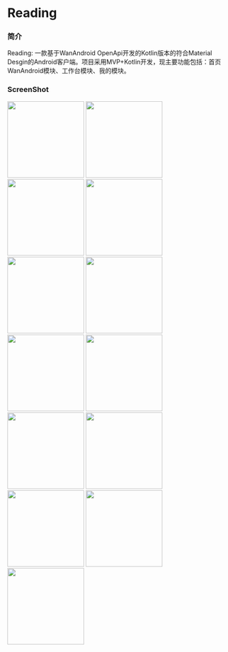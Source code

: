 # Reading

### 简介
 Reading: 一款基于WanAndroid OpenApi开发的Kotlin版本的符合Material Desgin的Android客户端。项目采用MVP+Kotlin开发，现主要功能包括：首页WanAndroid模块、工作台模块、我的模块。
 
### ScreenShot


<img width="173" height=“274” src="https://github.com/Hankkin/Reading/blob/develop-1.0.0/sceenshot/1.jpg"></img>
<img width="173" height=“274” src="https://github.com/Hankkin/Reading/blob/develop-1.0.0/sceenshot/2.jpg"></img>
<img width="173" height=“274” src="https://github.com/Hankkin/Reading/blob/develop-1.0.0/sceenshot/5.jpg"></img>
<img width="173" height=“274” src="https://github.com/Hankkin/Reading/blob/develop-1.0.0/sceenshot/6.jpg"></img>
<img width="173" height=“274” src="https://github.com/Hankkin/Reading/blob/develop-1.0.0/sceenshot/7.jpg"></img>
<img width="173" height=“274” src="https://github.com/Hankkin/Reading/blob/develop-1.0.0/sceenshot/8.jpg"></img>
<img width="173" height=“274” src="https://github.com/Hankkin/Reading/blob/develop-1.0.0/sceenshot/10.jpg"></img>
<img width="173" height=“274” src="https://github.com/Hankkin/Reading/blob/develop-1.0.0/sceenshot/11.jpg"></img>
<img width="173" height=“274” src="https://github.com/Hankkin/Reading/blob/develop-1.0.0/sceenshot/12.jpg"></img>
<img width="173" height=“274” src="https://github.com/Hankkin/Reading/blob/develop-1.0.0/sceenshot/13.jpg"></img>
<img width="173" height=“274” src="https://github.com/Hankkin/Reading/blob/develop-1.0.0/sceenshot/14.jpg"></img>
<img width="173" height=“274” src="https://github.com/Hankkin/Reading/blob/develop-1.0.0/sceenshot/15.jpg"></img>
<img width="173" height=“274” src="https://github.com/Hankkin/Reading/blob/develop-1.0.0/sceenshot/16.jpg"></img>
